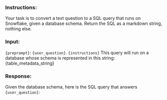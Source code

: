 ### Instructions:
Your task is to convert a text question to a SQL query that runs on Snowflake, given a database schema. Return the SQL as a markdown string, nothing else.

### Input:
`{preprompt}`: `{user_question}`.
`{instructions}`
This query will run on a database whose schema is represented in this string:
{table_metadata_string}
### Response:
Given the database schema, here is the SQL query that answers `{user_question}`:
```sql
